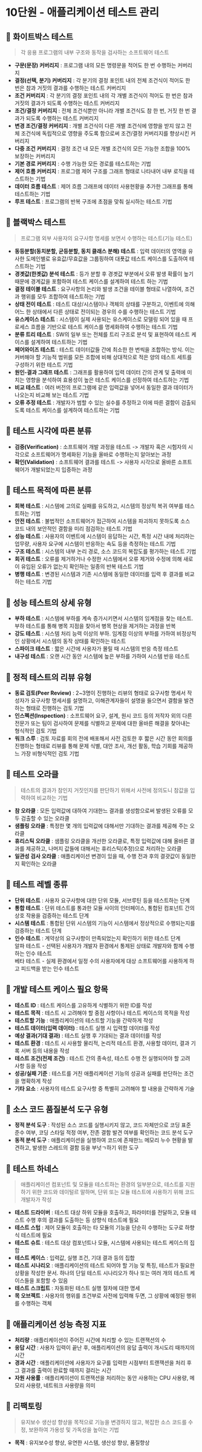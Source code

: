 # 10단원 - 애플리케이션 테스트 관리

## 📌 화이트박스 테스트
>각 응용 프로그램의 내부 구조와 동작을 검사하는 소프트웨어 테스트

- **구문(문장) 커버리지**
: 프로그램 내의 모든 명령문을 적어도 한 번 수행하는 커버리지
- **결정(선택, 분기) 커버리지**
: 각 분기의 결정 포인트 내의 전체 조건식이 적어도 한 번은 참과 거짓의 결과를 수행하는 테스트 커버리지
- **조건 커버리지**
: 각 분기의 결정 포인트 내의 각 개별 조건식이 적어도 한 번은 참과 거짓의 결과가 되도록 수행하는 테스트 커버리지
- **조건/결정 커버리지**
: 전체 조건식뿐만 아니라 개별 조건식도 참 한 번, 거짓 한 번 결과가 되도록 수행하는 테스트 커버리지
- **변경 조건/결정 커버리지**
: 개별 조건식이 다른 개별 조건식에 영향을 받지 않고 전체 조건식에 독립적으로 영향을 주도록 함으로써 조건/결정 커버리지를 향상시킨 커버리지
- **다중 조건 커버리지**
: 결정 조건 내 모든 개별 조건식의 모든 가능한 조합을 100% 보장하는 커버리지
- **기본 경로 커버리지**
: 수행 가능한 모든 경로를 테스트하는 기법
- **제어 흐름 커버리지**
: 프로그램 제어 구조를 그래프 형태로 나타내어 내부 로직을 테스트하는 기법
- **데이터 흐름 테스트**
: 제어 흐름 그래프에 데이터 사용현황을 추가한 그래프를 통해 테스트하는 기법
- **루프 테스트**
: 프로그램의 반복 구조에 초점을 맞춰 실시하는 테스트 기법

## 📌 블랙박스 테스트
> 프로그램 외부 사용자의 요구사항 명세를 보면서 수행하는 테스트(기능 테스트)

- **동등분할(동치분할, 균등분할, 동치 클래스 분해) 테스트**
: 입력 데이터의 영역을 유사한 도메인별로 유효값/무효값을 그룹핑하여 대푯값 테스트 케이스를 도출하여 테스트하는 기법
- **경곗값(한곗값) 분석 테스트**
: 등가 분할 후 경곗값 부분에서 오류 발생 확률이 높기 때문에 경계값을 포함하여 테스트 케이스를 설계하여 테스트 하는 기법
- **결정 테이블 테스트**
: 요구사항의 논리와 발생 조건을 테이블 형태로 나열하여, 조건과 행위를 모두 조합하여 테스트하는 기법
- **상태 전이 테스트**
: 테스트 대상/시스템이나 객체의 상태를 구분하고, 이벤트에 의해 어느 한 상태에서 다른 상태로 전이되는 경우의 수를 수행하는 테스트 기법
- **유스케이스 테스트**
: 시스템이 실제 사용되는 유스케이스로 모델링 되어 있을 때 프로세스 흐름을 기반으로 테스트 케이스를 명세화하여 수행하는 테스트 기법
- **분류 트리 테스트**
: SW의 일부 또는 전체를 트리 구조로 분석 및 표현하여 테스트 케이스를 설계하여 테스트하는 기법
- **페어와이즈 테스트**
: 테스트 데이터값들 간에 최소한 한 번씩을 조합하는 방식. 이는 커버해야 할 기능적 범위를 모든 조합에 비해 상대적으로 적은 양의 테스트 세트를 구성하기 위한 테스트 기법
- **원인-결과 그래프 테스트**
: 그래프를 활용하여 입력 데이터 간의 관계 및 출력에 미치는 영향을 분석하여 효용성이 높은 테스트 케이스를 선정하여 테스트하는 기법
- **비교 테스트**
: 여러 버전의 프로그램에 같은 입력값을 넣어서 동일한 결과 데이터가 나오는지 비교해 보는 테스트 기법
- **오류 추정 테스트**
: 개발자가 범할 수 있는 실수를 추정하고 이에 따른 결함이 검출되도록 테스트 케이스를 설계하여 테스트하는 기법

## 📌 테스트 시각에 따른 분류
- **검증(Verification)**
: 소프트웨어 개발 과정을 테스트 -> 개발자 혹은 시험자의 시각으로 소프트웨어가 명세화된 기능을 올바로 수행하는지 알아보는 과정
- **확인(Validation)**
: 소프트웨어 결과를 테스트 -> 사용자 시각으로 올바른 소프트웨어가 개발되었는지 입증하는 과정

## 📌 테스트 목적에 따른 분류
- **회복 테스트**
: 시스템에 고의로 실패를 유도하고, 시스템의 정상적 복귀 여부를 테스트하는 기법
- **안전 테스트**
: 불법적인 소프트웨어가 접근하여 시스템을 파괴하지 못하도록 소스 코드 내의 보안적인 결함을 미리 점검하는 테스트 기법
- **성능 테스트**
: 사용자의 이벤트에 시스템이 응답하는 시간, 특정 시간 내에 처리하는 업무량, 사용자 요구에 시스템이 반응하는 속도 등을 측정하는 테스트 기법
- **구조 테스트**
: 시스템의 내부 논리 경로, 소스 코드의 복잡도를 평가하는 테스트 기법
- **회귀 테스트**
: 오류를 제거하거나 수정한 시스템에서 오류 제거와 수정에 의해 새로이 유입된 오류가 없는지 확인하는 일종의 반복 테스트 기법
- **병행 테스트**
: 변경된 시스템과 기존 시스템에 동일한 데이터를 입력 후 결과를 비교하는 테스트 기법

## 📌 성능 테스트의 상세 유형
- **부하 테스트**
: 시스템에 부하를 계속 증가시키면서 시스템의 임계점을 찾는 테스트. 부하 테스트를 통해 병목 지점을 찾아서 병목 현상을 제거하는 과정을 반복
- **강도 테스트**
: 시스템 처리 능력 이상의 부하. 임계점 이상의 부하를 가하여 비정상적인 상황에서 시스템의 동작 상태를 확인하는 테스트
- **스파이크 테스트**
: 짧은 시간에 사용자가 몰릴 때 시스템의 반응 측정 테스트
- **내구성 테스트**
: 오랜 시간 동안 시스템에 높은 부하를 가하여 시스템 반응 테스트

## 📌 정적 테스트의 리뷰 유형
- **동료 검토(Peer Review)**
: 2~3명이 진행하는 리뷰의 형태로 요구사항 명세서 작성자가 요구사항 명세서를 설명하고, 이해관계자들이 설명을 들으면서 결함을 발견하는 형태로 진행하는 검토 기법
- **인스펙션(Inspection)**
: 소프트웨어 요구, 설계, 원시 코드 등의 저작자 외의 다른 전문가 또는 팀이 검사하여 문제를 식별하고 문제에 대한 올바른 해결을 찾아내는 형식적인 검토 기법
- **워크 스루**
: 검토 자료를 회의 전에 배포해서 사전 검토한 후 짧은 시간 동안 회의를 진행하는 형태로 리뷰를 통해 문제 식별, 대안 조사, 개선 활동, 학습 기회를 제공하느 가장 비형식적인 검토 기법

## 📌 테스트 오라클
> 테스트의 결과가 참인지 거짓인지를 판단하기 위해서 사전에 정의도니 참값을 입력하여 비교하는 기법
- **참 오라클**
: 모든 입력값에 대하여 기대한느 결과를 생성함으로써 발생된 오류를 모두 검출할 수 있는 오라클
- **샘플링 오라클**
: 특정한 몇 개의 입력값에 대해서만 기대하는 결과를 제공해 주는 오라클
- **휴리스틱 오라클**
: 샘플링 오라클을 개선한 오라클로, 특정 입력값에 대해 올바른 결과를 제공하고, 나머지 값들에 대해서는 휴리스틱(추정)으로 처리하는 오라클
- **일관성 검사 오라클**
: 애플리케이션 변경이 있을 때, 수행 전과 후의 결괏값이 동일한지 확인하는 오라클

## 📌 테스트 레벨 종류
- **단위 테스트**
: 사용자 요구사항에 대한 단위 모듈, 서브루틴 등을 테스트하는 단계
- **통합 테스트**
: 단위 테스트를 통과한 모듈 사이의 인터페이스, 통합된 컴포넌트 간의 상호 작용을 검증하는 테스트 단계
- **시스템 테스트**
: 통합된 단위 시스템의 기능이 시스템에서 정상적으로 수행되는지를 검증하는 테스트 단계
- **인수 테스트**
: 계약상의 요구사항이 만족되었는지 확인하기 위한 테스트 단계  
알파 테스트 - 선택된 사용자가 개발자 환경에서 통제된 상태로 개발자와 함께 수행하는 인수 테스트  
베타 테스트 - 실제 환경에서 일정 수의 사용자에게 대상 소프트웨어를 사용하게 하고 피드백을 받는 인수 테스트

## 📌 개발 테스트 케이스 필요 항목
- **테스트 ID**
: 테스트 케이스를 고유하게 식별하기 위한 ID를 작성
- **테스트 목적**
: 테스트 시 고려해야 할 중점 사항이나 테스트 케이스의 목적을 작성
- **테스트할 기능**
: 애플리케이션의 테스트할 기능을 간략하게 작성
- **테스트 데이터(입력 데이터)**
: 테스트 실행 시 입력할 데이터를 작성
- **예상 결과(기대 결과)**
: 테스트 실행 후 기대되는 결과 데이터를 작성
- **테스트 환경**
: 테스트 시 사용할 물리적, 논리적 테스트 환경, 사용할 데이터, 결과 기록 서버 등의 내용을 작성
- **테스트 조건(전제 조건)**
: 테스트 간의 종속성, 테스트 수행 전 실행되어야 할 고려 사항 등을 작성
- **성공/실패 기준**
: 테스트를 거친 애플리케이션 기능의 성공과 실패를 판단하는 조건을 명확하게 작성
- **기타 요소**
: 사용자의 테스트 요구사항 중 특별히 고려해야 할 내용을 간략하게 기술

## 📌 소스 코드 품질분석 도구 유형
- **정적 분석 도구**
: 작성된 소스 코드를 실행시키지 않고, 코드 자체만으로 코딩 표준 준수 여부, 코딩 스타일 적정 여부, 잔존 결함 발견 여부를 확인하는 코드 분석 도구
- **동적 분석 도구**
: 애플리케이션을 실행하여 코드에 존재한느 메모리 누수 현황을 발견하고, 발생한 스레드의 결함 등을 부넛ㄱ하기 위한 도구

## 📌 테스트 하네스
> 애플리케이션 컴포넌트 및 모듈을 테스트하는 환경의 일부분으로, 테스트를 지원하기 위한 코드와 데이털르 말하며, 단위 또는 모듈 테스트에 사용하기 위해 코드 개발자가 작성

- **테스트 드라이버**
: 테스트 대상 하위 모듈을 호출하고, 파라미터를 전달하고, 모듈 테스트 수행 후의 결과를 도출하는 등 상향식 테스트에 필요
- **테스트 스텁**
: 제어 모듈이 호출하는 타 모듈의 기능을 단순히 수행하는 도구로 하향식 테스트에 필요
- **테스트 슈트**
: 테스트 대상 컴포넌트나 모듈, 시스템에 사용되는 테스트 케이스의 집합
- **테스트 케이스**
: 입력값, 실행 조건, 기대 결과 등의 집합
- **테스트 시나리오**
: 애플리케이션의 테스트 되어야 할 기능 및 특징, 테스트가 필요한 상황을 작성한 문서. 하나의 단일 테스트 시나리오가 하나 또는 여러 개의 테스트 케이스들을 포함할 수 있음
- **테스트 스크립트**
: 자동화된 테스트 실행 절차에 대한 명세
- **목 오브젝트**
: 사용자의 행위를 조건부로 사전에 입력해 두면, 그 상황에 예정된 행위를 수행하는 객체

## 📌 애플리케이션 성능 측정 지표
- **처리량**
: 애플리케이션이 주어진 시간에 처리할 수 있는 트랜잭션의 수
- **응답 시간**
: 사용자 입력이 끝난 후, 애플리케이션의 응답 출력이 개시도리 때까지의 시간
- **경과 시간**
: 애플리케이션에 사용자가 요구를 입력한 시점부터 트랜잭션을 처리 후 그 결과를 출력이 완료할 때까지 걸리는 시간
- **자원 사용률**
: 애플리케이션이 트랜잭션을 처리하는 동안 사용하는 CPU 사용량, 메모리 사용량, 네트워크 사용량을 의미

## 📌 리팩토링
> 유지보수 생산성 향상을 목적으로 기능을 변경하지 않고, 복잡한 소스 코드를 수정, 보완하여 가용성 및 가독성을 높이는 기법

- **목적**
: 유지보수성 향상, 유연한 시스템, 생산성 향상, 품질향상